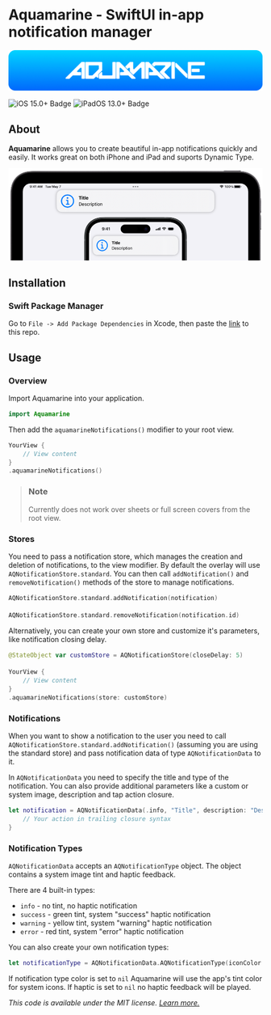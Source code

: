 # Aquamarine - SwiftUI in-app notification manager

![Logo](Resources/Logo.png "Logo Copyright 2024 PinkXaciD")

![iOS 15.0+ Badge](https://img.shields.io/badge/iOS-15.0%2B-white?labelColor=0069FD) ![iPadOS 13.0+ Badge](https://img.shields.io/badge/iPadOS-15.0%2B-white?labelColor=0069FD) 

## About

**Aquamarine** allows you to create beautiful in-app notifications quickly and easily.
It works great on both iPhone and iPad and suports Dynamic Type.

<img src="Resources/iPhoneAndiPad.png" alt="Screenshot" width=800>

## Installation

### Swift Package Manager

Go to `File -> Add Package Dependencies` in Xcode, then paste the [link](https://github.com/PinkXaciD/Aquamarine) to this repo.

## Usage

### Overview

Import Aquamarine into your application.

```swift
import Aquamarine
```

Then add the `aquamarineNotifications()` modifier to your root view.

```swift
YourView {
    // View content
}
.aquamarineNotifications()
```

> ### Note
> Currently does not work over sheets or full screen covers from the root view.

### Stores

You need to pass a notification store, which manages the creation and deletion of notifications, to the view modifier. By default the  overlay will use `AQNotificationStore.standard`. You can then call `addNotification()` and `removeNotification()` methods of the store to manage notifications.

```swift
AQNotificationStore.standard.addNotification(notification)

AQNotificationStore.standard.removeNotification(notification.id)
```

Alternatively, you can create your own store and customize it's parameters, like notification closing delay.

```swift
@StateObject var customStore = AQNotificationStore(closeDelay: 5)

YourView {
    // View content
}
.aquamarineNotifications(store: customStore)
```

### Notifications

When you want to show a notification to the user you need to call `AQNotificationStore.standard.addNotification()` (assuming you are using the standard store) and pass notification data of type `AQNotificationData` to it.

In `AQNotificationData` you need to specify the title and type of the notification. You can also provide additional parameters like a custom or system image, description and tap action closure.

```swift
let notification = AQNotificationData(.info, "Title", description: "Description", systemImage: "info.circle") {
    // Your action in trailing closure syntax
}
```

### Notification Types

`AQNotificationData` accepts an `AQNotificationType` object. The object contains a system image tint and haptic feedback.

There are 4 built-in types:

- `info` - no tint, no haptic notification
- `success` -  green tint, system "success" haptic notification
- `warning` - yellow tint, system "warning" haptic notification
- `error` - red tint, system "error" haptic notification

You can also create your own notification types:

```swift
let notificationType = AQNotificationData.AQNotificationType(iconColor: .purple, haptic: .success)
```

If notification type color is set to `nil` Aquamarine will use the app's tint color for system icons. If haptic is set to `nil` no haptic feedback will be played.


*This code is available under the MIT license. [Learn more.](../LICENSE)*
